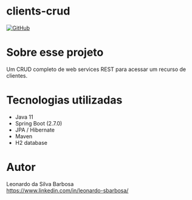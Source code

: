 # clients-crud
[![GitHub](https://img.shields.io/github/license/leonardosbarbosa/clients-crud)](https://github.com/leonardosbarbosa/clients-crud/blob/main/license)

# Sobre esse projeto
Um CRUD completo de web services REST para acessar um recurso de clientes.

# Tecnologias utilizadas
- Java 11
- Spring Boot (2.7.0)
- JPA / Hibernate
- Maven
- H2 database

# Autor
Leonardo da Silva Barbosa<br>
https://www.linkedin.com/in/leonardo-sbarbosa/
